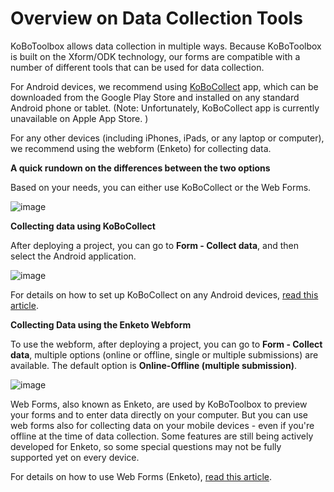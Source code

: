 # Overview on Data Collection Tools

KoBoToolbox allows data collection in multiple ways. Because KoBoToolbox is built on the Xform/ODK technology, our forms are compatible with a number of different tools that can be used for data collection. 

For Android devices, we recommend using [KoBoCollect](https://play.google.com/store/apps/details?id=org.koboc.collect.android&hl=en_US) app, which can be downloaded from the Google Play Store and installed on any standard Android phone or tablet. (Note: Unfortunately, KoBoCollect app is currently unavailable on Apple App Store. )

For any other devices (including iPhones, iPads, or any laptop or computer), we recommend using the webform (Enketo) for collecting data.

**A quick rundown on the differences between the two options**

Based on your needs, you can either use KoBoCollect or the Web Forms.

![image](/images/data_collection_tool/overview.png)

**Collecting data using KoBoCollect**

After deploying a project, you can go to **Form - Collect data**, and then select the Android application.

![image](/images/data_collection_tool/KoboCollect.gif)

For details on how to set up KoBoCollect on any Android devices, [read this article](kobocollect-android.html).

**Collecting Data using the Enketo Webform**

To use the webform, after deploying a project, you can go to **Form - Collect data**, multiple options (online or offline, single or multiple submissions) are available. The default option is **Online-Offline (multiple submission)**.

![image](/images/data_collection_tool/Webform.gif)

Web Forms, also known as Enketo, are used by KoBoToolbox to preview your forms and to enter data directly on your computer. But you can use web forms also for collecting data on your mobile devices - even if you're offline at the time of data collection. Some features are still being actively developed for Enketo, so some special questions may not be fully supported yet on every device.

For details on how to use Web Forms (Enketo), [read this article](data_through_webforms.html).
